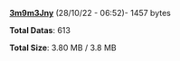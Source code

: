 [**3m9m3Jny**](/data/3m9m3Jny.txt) (28/10/22 - 06:52)- 1457 bytes

**Total Datas**: 613

**Total Size**: 3.80 MB / 3.8 MB